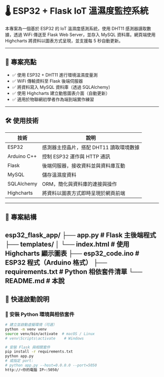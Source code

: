 # 🌡️ ESP32 + Flask IoT 溫濕度監控系統

本專案為一個基於 ESP32 的 IoT 溫濕度感測系統，使用 DHT11 感測器讀取數據，透過 WiFi 傳送至 Flask Web Server，並存入 MySQL 資料庫。網頁端使用 Highcharts 將資料以圖表方式呈現，並支援每 5 秒自動更新。

---

## 🧠 專案亮點

- ✅ 使用 ESP32 + DHT11 進行環境溫濕度量測
- ✅ WiFi 傳輸資料至 Flask 後端伺服器
- ✅ 將資料寫入 MySQL 資料庫（透過 SQLAlchemy）
- ✅ 使用 Highcharts 建立動態圖表介面（自動更新）
- ✅ 適用於物聯網初學者作為端到端實作練習

---

## 🛠️ 使用技術

| 技術 | 說明 |
|------|------|
| ESP32 | 感測器主控晶片，搭配 DHT11 讀取環境數據 |
| Arduino C++ | 控制 ESP32 運作與 HTTP 通訊 |
| Flask | 後端伺服器，接收資料並與資料庫互動 |
| MySQL | 儲存溫濕度資料 |
| SQLAlchemy | ORM，簡化與資料庫的連接與操作 |
| Highcharts | 將資料以圖表方式即時呈現於網頁前端 |

---

## 📁 專案結構
esp32_flask_app/
├── app.py                 # Flask 主後端程式
├── templates/
│   └── index.html         # 使用 Highcharts 顯示圖表
├── esp32_code.ino         # ESP32 程式（Arduino 格式）
├── requirements.txt       # Python 相依套件清單
└── README.md              # 本說
---

## 🚀 快速啟動說明

### 📌 安裝 Python 環境與相依套件

```bash
# 建立並啟動虛擬環境（可選）
python -m venv venv
source venv/bin/activate  # macOS / Linux
# venv\Scripts\activate    # Windows

# 安裝 Flask 與相關套件
pip install -r requirements.txt
python app.py
# 或指定 port:
# python app.py --host=0.0.0.0 --port=5050
http://<你的電腦 IP>:5050/
